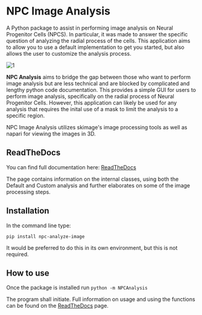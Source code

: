 # NPC Image Analysis

A Python package to assist in performing image analysis on Neural Progenitor Cells (NPCS).  In particular, it was made to answer the specific question of analyzing the radial process of the cells. This application aims to allow you to use a default implementation to get you started, but also allows the user to customize the analysis process.

![1](https://user-images.githubusercontent.com/96258085/169920909-2001e637-31bf-44ca-afc6-cbf81f0f8dfd.jpg)


**NPC Analysis** aims to bridge the gap between those who want to perform image analysis but are less technical and are blocked by complicated and lengthy python code documentation.  This provides a simple GUI for users to perform image analysis, specifically on the radial process of Neural Progenitor Cells. However, this application can likely be used for any analysis that requires the inital use of a mask to limit the analysis to a specific region. 

NPC Image Analysis utilizes skimage's image processing tools as well as napari for viewing the images in 3D.


## ReadTheDocs
You can find full documentation here: [ReadTheDocs](https://npc-image-analysis.readthedocs.io/en/latest/index.html) 

The page contains information on the internal classes, using both the Default and Custom analysis and further elaborates on some of the image processing steps.

## Installation

In the command line type: 

```pip install npc-analyze-image```

It would be preferred to do this in its own environment, but this is not required.

## How to use

Once the package is installed run 
```python -m NPCAnalysis``` 

The program shall initiate. Full information on usage and using the functions can be found on the [ReadTheDocs](https://npc-image-analysis.readthedocs.io/en/latest/index.html) page.


